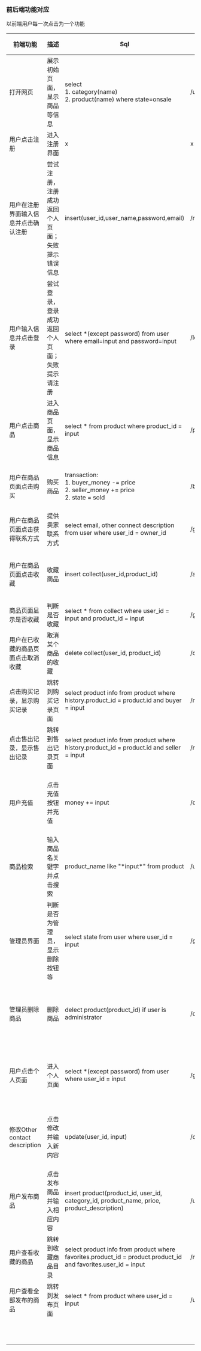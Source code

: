 ### 前后端功能对应

以前端用户每一次点击为一个功能

| 前端功能                             | 描述                                             | Sql                                                          | 后端API name | 后端API参数                        | 后端返回内容 | Done? |
| ------------------------------------ | ------------------------------------------------ | ------------------------------------------------------------ | ------------ | ---------------------------------- | ---------------------------------- | ------------------------------------ |
| 打开网页                             | 展示初始页面，显示商品等信息                     | select<br />1. category(name)<br />2. product(name) where state=onsale | /user_search_products | strategy_0, strategy_1, key, category_id                                 | 返回符合要求的product的list | done |
| 用户点击注册                         | 进入注册界面                                     | x                                                            | x            | x                                  | x | done |
| 用户在注册界面输入信息并点击确认注册 | 尝试注册，注册成功返回个人页面；失败提示错误信息 | insert(user_id,user_name,password,email)                     | /register | user_name, password,email          | state = true, result = success_str / state = false, result = fail_str | done |
| 用户输入信息并点击登录               | 尝试登录，登录成功返回个人页面；失败提示请注册   | select *(except password) from user where email=input and password=input | /login      | email, password                     |  state = true, result = success_str / state = false, result = fail_str | done |
| 用户点击商品                         | 进入商品页面，显示商品信息                       | select * from product where product_id = input               |/product_info              | product_id                         | 返回product | done |
| 用户在商品页面点击购买               | 购买商品                                         | transaction:<br />1. buyer_money -= price<br />2. seller_money += price<br />2. state = sold<br /> |/buy_product              | user_id, product_id                | state = true, result = success_str / state = false, result = fail_str | done |
| 用户在商品页面点击获得联系方式       | 提供卖家联系方式                                 | select email, other connect description from user where user_id = owner_id |/get_seller_info              | product_id                         | email, other connect description | done |
| 用户在商品页面点击收藏               | 收藏商品                                         | insert collect(user_id,product_id)                           | /add_favorite             | user_id,product_id                 | state = true, result = success_str 如果重复收藏则直接忽略 | done |
| 商品页面显示是否收藏                 | 判断是否收藏                                     | select * from collect where user_id = input and product_id = input | /get_favorite_state             | user_id,product_id                 | state = true / false | done |
| 用户在已收藏的商品页面点击取消收藏   | 取消某个商品的收藏                               | delete collect(user_id, product_id)                          | /delete_favorite             | user_id,product_id                 | state = true, result = success_str若未收藏直接忽略 | done |
| 点击购买记录，显示购买记录           | 跳转到购买记录页面                               | select product info from product where history.product_id = product.id and buyer = input | /my_purchase             | user_id, strategy_0, strategy_1, category_id                             | 返回符合要求的product的list, 若未登录会被忽略 | done |
| 点击售出记录，显示售出记录           | 跳转到售出记录页面                               | select product info from product where history.product_id = product.id and seller = input | /my_sold             |user_id, strategy_0, strategy_1, category_id                              | 返回符合要求的product的list | done |
| 用户充值                             | 点击充值按钮并充值                               | money += input                                               | /deposit             | user_id, money                     | state = true, result = success_str, money / state = false, result = fail_str, money | done |
| 商品检索                             | 输入商品名关键字并点击搜索                       | product_name like "\*input\*" from product                   | /user_search_products | strategy_0, strategy_1, key                                 | 返回符合要求的product的list| done |
| 管理员界面                           | 判断是否为管理员，显示删除按钮等                 | select state from user where user_id = input                 | /get_user_state             | user_id                            | state = true / false | done |
| 管理员删除商品                       | 删除商品                                         | delect product(product_id) if user is administrator          | /delete_product             | user_id, product_id                | state = true, result = success_str, money / state = false, result = fail_str, money | done |
| 用户点击个人页面                     | 进入个人页面                                     | select *(except password) from user where user_id = input    | /get_user_info             | user_id                            | state = true, 返回user全部信息除了password / state = false, 返回未登录 | done |
| 修改Other contact description        | 点击修改并输入新内容                             | update(user_id, input)                                       | /change_contact_info             | user_id, other_contact_description | state = true, result = success_str, money / state = false, result = fail_str, money | done |
| 用户发布商品 | 点击发布商品并输入相应内容                                     | insert product(product_id, user_id, category_id, product_name, price, product_description)                                                 | /user_post_product                                                              |user_id, category_id, product_name, price, product_description              | 返回刚记加入的product                                    |  |
| 用户查看收藏的商品 | 跳转到收藏商品目录                                     | select product info from product where favorites.product_id = product.product_id and favorites.user_id = input                                                 | /my_favorites                                                             | user_id             | 返回符合要求的product的list                                   | done |
| 用户查看全部发布的商品                                    | 跳转到发布页面                           | select * from product where user_id = input                                                          | /user_all_products             | user_id                                    | 返回所有的符合条件的product的list | done |
|                                      |                                                  |                                                              |              |                                    ||  |
|                                      |                                                  |                                                              |              |                                    ||  |
|                                      |                                                  |                                                              |              |                                    ||  |
|                                      |                                                  |                                                              |              |                                    ||  |
|                                      |                                                  |                                                              |              |                                    ||  |
|                                      |                                                  |                                                              |              |                                    ||  |
|                                      |                                                  |                                                              |              |                                    ||  |
|                                      |                                                  |                                                              |              |                                    ||  |
|                                      |                                                  |                                                              |              |                                    ||  |
|                                      |                                                  |                                                              |              |                                    ||  |
|                                      |                                                  |                                                              |              |                                    ||  |


